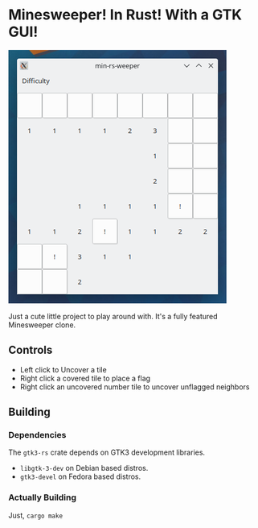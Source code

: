 # Minesweeper! In Rust! With a GTK GUI!

![image of minrsweeper](./docs/img/minrsweeper.png)

Just a cute little project to play around with. It's a fully featured
Minesweeper clone.

## Controls

- Left click to Uncover a tile
- Right click a covered tile to place a flag
- Right click an uncovered number tile to uncover unflagged neighbors

## Building

### Dependencies

The `gtk3-rs` crate depends on GTK3 development libraries.

- `libgtk-3-dev` on Debian based distros.
- `gtk3-devel` on Fedora based distros.

### Actually Building

Just, `cargo make`
